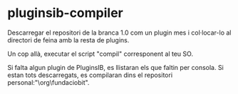 # pluginsib-compiler

Descarregar el repositori de la branca 1.0 com un plugin mes i col·locar-lo al directori de feina amb la resta de plugins.

Un cop allà, executar el script "compil" corresponent al teu SO.

Si falta algun plugin de PluginsIB, es llistaran els que faltin per consola.
Si estan tots descarregats, es compilaran dins el repositori personal:"\org\fundaciobit".
